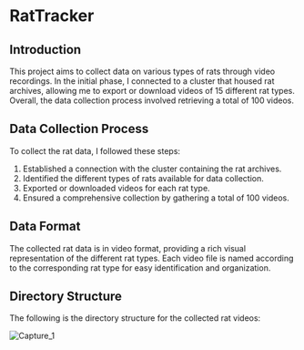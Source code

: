 # RatTracker

## Introduction

This project aims to collect data on various types of rats through video recordings. In the initial phase, I connected to a cluster that housed rat archives, allowing me to export or download videos of 15 different rat types. Overall, the data collection process involved retrieving a total of 100 videos.

## Data Collection Process

To collect the rat data, I followed these steps:

1. Established a connection with the cluster containing the rat archives.
2. Identified the different types of rats available for data collection.
3. Exported or downloaded videos for each rat type.
4. Ensured a comprehensive collection by gathering a total of 100 videos.

## Data Format

The collected rat data is in video format, providing a rich visual representation of the different rat types. Each video file is named according to the corresponding rat type for easy identification and organization.

## Directory Structure

The following is the directory structure for the collected rat videos:

![Capture_1](https://github.com/ouarzazi/RatTracker/assets/134293350/623075b5-bd84-4406-bf34-1409ec289183)



